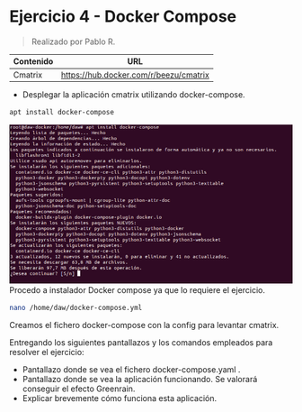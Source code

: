 # Ejercicio 4 - Docker Compose
> Realizado por Pablo R.

| Contenido | URL |
| -- | --|
| Cmatrix | https://hub.docker.com/r/beezu/cmatrix |

- Desplegar la aplicación cmatrix utilizando docker-compose.

```sh
apt install docker-compose
```
![](./assets/instalocompose.png)
Procedo a instalador Docker compose ya que lo requiere el ejercicio.

```sh
nano /home/daw/docker-compose.yml
```

Creamos el fichero docker-compose con la config para levantar cmatrix.

Entregando los siguientes pantallazos y los comandos empleados para resolver el ejercicio:
- Pantallazo donde se vea el fichero docker-compose.yaml .
- Pantallazo donde se vea la aplicación funcionando. Se valorará conseguir el efecto
Greenrain.
- Explicar brevemente cómo funciona esta aplicación.
